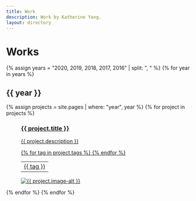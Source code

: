 ```yaml
---
title: Work
description: Work by Katherine Yang.
layout: directory
---
```


<h1 class="title">Works</h1>
<div class="work">
    {% assign years = "2020, 2019, 2018, 2017, 2016" | split: ", " %}
    {% for year in years %}
        <h2 class="year">{{ year }}</h2>
        {% assign projects = site.pages | where: "year", year %}
        {% for project in projects %}
        <a href="{{ project.url }}" title="{{ project.title }}" class="project">
            <figure>
                <figcaption>
                    <h3>{{ project.title }}</h3>
                    <p>{{ project.description }}</p>
                    <table class="tags">
                        {% for tag in project.tags %}
                        <td class="tag">{{ tag }}</td>
                        {% endfor %}
                    </table>
                </figcaption>
                <img src="{{ project.image }}" alt="{{ project.image-alt }}">
            </figure>
        </a>
        {% endfor %}
    {% endfor %}
</div>